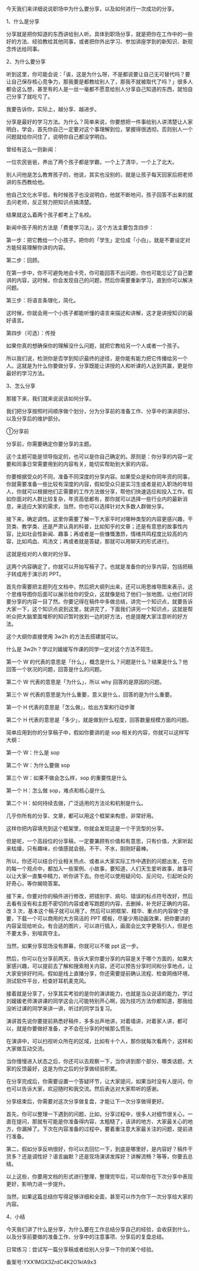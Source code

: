 今天我们来详细说说职场中为什么要分享，以及如何进行一次成功的分享。

1、什么是分享

分享就是把你知道的东西讲给别人听。具体到职场分享，就是把你在工作中的一些好的方法、经验教给其他同事，或者把你外出学习、参加讲座学到的新知识、新观念传达给同事。

2、为什么要分享

听到这里，你可能会说：「诶，这是为什么呀，不是都说要让自己无可替代吗？要让自己保存核心竞争力，那我要是都教给别人了，那我不就被取代了吗？」很多人都会这么想，甚至有的人是一丝一毫都不愿意给别人分享自己知道的东西，就怕自己分享了就吃亏了。

我要告诉你，实际上，越分享、越进步。

分享是最好的学习方法。为什么？简单来说，你要想把一件事给别人讲清楚让人家明白，学会，首先你自己一定要对这个事理解到位，掌握得很透彻，否则别人一个问题就给你问住了，说明你自己都没学明白。

曾经有这么一则新闻：

一位农民爸爸，养出了两个孩子都是学霸，一个上了清华，一个上了北大。

别人问他是怎么教育孩子的，他说，其实也没别的，就是让孩子每天回家后把老师讲的东西教给他。

他自己文化水平低，有时候孩子也没说明白，他就不断地问，孩子回答不出来的就去问老师，反正努力把知识点搞清楚。

结果就这么着两个孩子都考上了名校。

新闻中孩子用的方法是「费曼学习法」，这个方法主要包含四步：

第一步：把它教给一个小孩子。把你的「学生」定位成「小白」，就是不要设定对方能轻易理解你讲的内容。

第二步：回顾。

在第一步中，你不可避免地会卡壳，你可能回答不出问题，你也可能忘记了自己要讲的内容，这时候，你会发现自己的问题，然后你需要重新学习，直到你可以解决问题。

第三步：将语言条理化，简化。

这时候，你就会用一个小孩子都能听懂的语言来描述和讲解，这才是讲授知识的最好语言。

第四步（可选）：传授

如果你真的想确保你的理解没什么问题，就把它教给另一个人或者一个孩子。

所以我们说，检测你是否学到知识最终的途径，是你能有能力把它传播给另一个人。这就是为什么你要做分享，分享既能让讲授的人和听课的人达到共赢，更是你最好的学习方法。

3、怎么分享

那接下来，我们就来说说该如何分享。

我们把分享按照时间顺序做个划分，分为分享前的准备工作、分享中的演讲部分、以及分享后的维护部分。

①分享前

分享前，你需要确定你要分享的主题。

这个主题可能是领导指定的，也可以是你自己确定的。原则是：你分享的内容一定要和同事日常需要用到的内容有关，能切实帮助到大家的内容。

你要根据受众的不同，准备不同深度的分享内容。如果受众是和你同年资的同事，你就需要准备一些比较有深度的内容，假如受众只是实习生或者是初入职场的年轻人，你就可以根据他们正需要的工作方法做分享，帮他们快速适应和投入工作。假如你面对的人群比较复杂，年资高低都有，那你就可以选择一些行业内的最新消息，来适应大家的需求，当然，你也可以选择针对大多数人群做分享。

接下来，确定调性。这里你需要了解一下大家平时对哪种类型的内容更感兴趣，干货类、教学类、还是严肃认真的科普，比如知乎的文章；还是有意思的故事性内容，比如社会性新闻、趣事；再或者是一些慷慨激昂，情绪共鸣程度比较高的内容，比如鸡血、鸡汤文；再或者就是答疑，那就可以用聊天的形式进行。

这就是给对的人做对的分享。

这两个内容确定了，你就可以开始写稿子了。也就是准备你的分享内容，包括把稿子转成用于演示的 PPT。

首先你需要把主题列在文档中，然后把大纲列出来，还可以用思维导图来表示，这个思维导图你后面可以展示给你的受众，这就像是给了他们一张地图，让他们对将要分享的内容一目了然。你要记得在稿件中多做总结，讲完一个知识点，就要告诉大家一下，这个知识点说到这里，就讲完了，下面我们讲另一个知识点，这就是帮听众把大脑里面堆积的知识暂时放到一边的好方法，也是提醒大家注意听的好方法。

这个大纲你直接使用 3w2h 的方法去搭建就可以。

什么是 3w2h？学过刘媛媛写作课的同学一定对这个方法不陌生。

第一个 W 的代表的意思是「什么」，概念是什么？问题是什么？结果是什么？他回答一个状况的问题，回答是什么的问题。

第二个 W 代表的意思是「为什么」，所以 why 回答的是原因的问题。

第三个 W 代表的意思是为什么重要，意义是什么，回答的是为什么重要。

第一个 H 代表的意思是「怎么做」，给出方案和行动步骤

第二个 H 代表的意思是「多少」，就是做到什么程度，回答数量规模方面的问题。

简单应用到你的分享稿子中，假如你要讲的是 sop 相关的内容，你就可以这样写大纲：

第一个 W：什么是 sop

第二个 W：为什么要做 sop

第三个 W：如果不做会怎么样，sop 的重要性是什么

第一个 H：怎么做 sop，难点和核心是什么

第二个 H：如何持续去做，广泛适用的方法论和机制是什么。

几乎你所有的分享、文章，都可以用这个框架来构思，非常好用。

这样你把内容填充到这个框架里，你就会发现这是一个干货型的分享。

但是呢，一个高段位的分享稿，一定要兼顾有价值和有意思，只有价值，大家听起来枯燥，只有趣味，价值感就会弱。不干、不水，刚刚好最棒。

所以，你还可以结合行业相关热点、或者从大家实际工作中遇到的问题出发，在你的每一个观点中，都加入一些案例、小故事，要知道，人们天生爱听故事，故事可以让大家一直集中精力，听你讲下去。你也可以使用疑问句、反问句，引起听众的好奇心，等你揭晓答案。

接下来，你要对你的稿件进行修改，把错别字、病句、错误的标点符号改好，然后去看有没有和主题不密切的内容或者写跑题的内容，去删掉，补充好正确的内容。改 3 次，基本这个稿子就可以用了。然后可以把框架、精华、重点的内容做个提要，下载一个可以商用的大方简洁的 PPT 模板，尽量少用动画效果，把你要讲的内容呈现给听众。有合适的图片，可以进行插入，画面会比文字更吸引人，但是也不要太多，别喧宾夺主。

当然，如果分享现场没有屏幕，你就可以不做 ppt 这一步。

然后，你可以在分享前两天，告诉大家你要分享的内容是关于哪个方面的，如果大家感兴趣，可以提前去了解和搜索相关内容。还可以预告分享时间和分享地点，让大家安排好时间。假如是线上直播分享，你还需要提前确认流程、检查网络环境、测试软件平台，检查好耳机麦克风。

接着就是分享了，分享其实考验的是你的演讲能力，也就是当众说话的能力，学过刘媛媛老师演讲课的同学这会儿可能特别开心啊，因为技巧方法你都知道，那我给没听过课的同学来讲一讲，听过的同学当复习。

演讲首先说你要提前熟悉好稿件，多多出声地讲，对着墙讲，对着家人讲，都可以，就是你要做好准备，才不会在分享的时候那么慌张。

在演讲中，可以扫视听众所在的区域，比如有十个人，那你就每次看两个，这样和大家做互动交流。

当你慢慢进入状态之后，你还可以去观察一下，当你讲到那个部分、哪类话题，大家的反馈最好，这是为你之后的分享做经验积累。

在分享完成后，你需要设置一个答疑环节，让大家提问，如果当时没有人提问，你也可以告诉大家，欢迎随时和我交流。然后表达对大家聆听的感谢。

分享结束后，你需要对这次分享做复盘，才能让下一次分享做得更好。

首先，你可以整理一下遇到的问题，比如，分享过程中，很多人对细节很关心，一直在提问，那就有可能是你准备得内容，太粗糙了，该讲的地方、大家最关心的地方，你漏掉了。下次在内容准备的过程中，要着重注意大家最关注的问题，提前进行准备。

第二，假如分享反响很好，你可以去回忆一下，到底是哪里好，是内容好？稿件干货多？还是调性好？语言幽默？还是现场演讲发挥好？讲解流畅？等等，你要去总结。

以上这些，你要用文档的形式进行整理，整理完毕后，可以帮你在下次分享中表现更好，影响力进一步提升。

当然，如果这篇总结你写得足够详细和全面，甚至可以作为你下一次分享给大家的内容。

4、小结

今天我们讲了什么是分享，为什么要在工作总结分享自己的经验，会收获到什么，以及分享前要做的准备工作、分享中的注意事项、分享后的复盘总结。

日常练习：尝试写一篇分享稿或者给别人分享一下你的某个经验。

备案号:YXX1MGX3ZrdC4K2O1kIA9x3